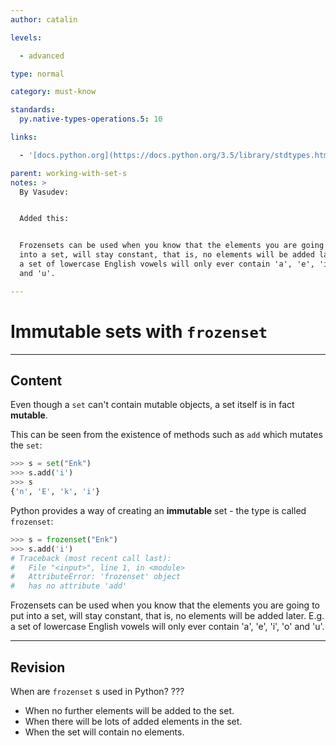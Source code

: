 ```yaml
---
author: catalin

levels:

  - advanced

type: normal

category: must-know

standards:
  py.native-types-operations.5: 10

links:

  - '[docs.python.org](https://docs.python.org/3.5/library/stdtypes.html#set-types-set-frozenset){website}'

parent: working-with-set-s
notes: >
  By Vasudev:


  Added this:


  Frozensets can be used when you know that the elements you are going to put
  into a set, will stay constant, that is, no elements will be added later. E.g.
  a set of lowercase English vowels will only ever contain 'a', 'e', 'i', 'o'
  and 'u'.

---
```


# Immutable sets with `frozenset`

---
## Content

Even though a `set` can't contain mutable objects, a set itself is in fact **mutable**.

This can be seen from the existence of methods such as `add` which mutates the `set`:
```python
>>> s = set("Enk")
>>> s.add('i')
>>> s
{'n', 'E', 'k', 'i'}
```
Python provides a way of creating an **immutable** set - the type is called `frozenset`:
```python
>>> s = frozenset("Enk")
>>> s.add('i')
# Traceback (most recent call last):
#   File "<input>", line 1, in <module>
#   AttributeError: 'frozenset' object
#   has no attribute 'add'

```
Frozensets can be used when you know that the elements you are going to put into a set, will stay constant, that is, no elements will be added later. E.g. a set of lowercase English vowels will only ever contain 'a', 'e', 'i', 'o' and 'u'.

---
## Revision

When are `frozenset` s used in Python? ???


* When no further elements will be added to the set.
* When there will be lots of added elements in the set.
* When the set will contain no elements.
